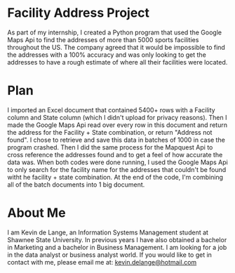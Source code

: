 # Facility Address Project
As part of my internship, I created a Python program that used the Google Maps Api to find the addresses of more than 5000 sports facilities throughout the US. The company agreed that it would be impossible to find the addresses with a 100% accuracy and was only looking to get the addresses to have a rough estimate of where all their facilities were located.

# Plan
I imported an Excel document that contained 5400+ rows with a Facility column and State column (which I didn't upload for privacy reasons). Then I made the Google Maps Api read over every row in this document and return the address for the Facility + State combination, or return "Address not found". I chose to retrieve and save this data in batches of 1000 in case the program crashed. Then I did the same process for the Mapquest Api to cross reference the addresses found and to get a feel of how accurate the data was. When both codes were done running, I used the Google Maps Api to only search for the facility name for the addresses that couldn't be found witht he facility + state combination. At the end of the code, I'm combining all of the batch documents into 1 big document. 

# About Me
I am Kevin de Lange, an Information Systems Management student at Shawnee State University. In previous years I have also obtained a bachelor in Marketing and a bachelor in Business Management. I am looking for a job in the data analyst or business analyst world. If you would like to get in contact with me, please email me at: kevin.delange@hotmail.com

